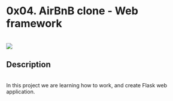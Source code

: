 <h1>0x04. AirBnB clone - Web framework</h1><br>
<img src="https://s3.amazonaws.com/intranet-projects-files/concepts/74/hbnb_step3.png"><br>
<h2>Description</h2>
<br>
In this project we are learning how to work, and create Flask web application.